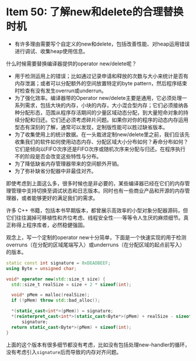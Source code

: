 # Item 50: 了解new和delete的合理替换时机

* 有许多理由需要写个自定义的new和delete，包括改善性能、对heap运用错误进行调试、收集heap使用信息。

什么时候需要替换编译器提供的operator new/delete呢？

* 用于检测运用上的错误；比如通过记录申请和释放的次数与大小来统计是否有内存泄漏；或者可以分配额外的空间放置特定的byte pattern，然后程序结束时检查有没有发生overrun或underrun。
* 为了强化效率。编译器带的Operator new/delete主要是通用，它必须处理一系列需求，包括大块的内存，小块的内存，大小混合型内存；它们必须接纳各种分配形态，范围从程序存活期间的少量区域动态分配，到大量短命对象的持续分配和归还。它们还必须考虑碎片问题。如果你对你的程序的动态内存运用型态有深刻的了解，通常可以发现，定制版性能可以胜过缺省版本。
* 为了收集使用上的统计数据。在一头栽进定制new/delete里之前，我们应该先收集我们的软件如何使用动态内存、分配区域大小分布如何？寿命分布如何？它们是倾向以FIFO次序还是FIFO次序或随机次序来分配与归还。在程序执行不的阶段是否会改变这些特性与分布。
* 为了降低缺省内存管理器带来的空间额外开销。
* 为了弥补缺省分配器中非最佳对齐。

即使考虑到上面这么多，很多时候也是非必要的，某些编译器已经在它们的内存管理管理中支持切换至调试状态和日志版本。同时也有一些商业产品和开源的内存管理器，或者能够更好的满足我们的需求。

许多 C++ 书籍，包括本书早期版本，都曾展示高效率的小型对象分配器源码，但它们往往漏掉可移植性和齐位考虑、线程安全性······等等令人生厌的麻烦细节。真正称得上程序库者，必然稳健强固。

观念上，写一个定制的operator new十分简单，下面是一个快速实现的用于检测overruns（在分配的区域尾端写入）或underruns（在分配区域的起点前写入）的版本。

```cpp
static const int signature = 0xDEADBEEF;
using Byte = unsigned char;

void* operator new(std::size_t size) {
  std::size_t realSize = size + 2 * sizeof(int);

  void* pMem = malloc(realSize);
  if (!pMem) throw std::bad_alloc();

  *(static_cast<int*>(pMem)) = signature;
  *(reinterpret_cast<int*>(static_cast<Byte*>(pMem) + realSize - sizeof(int))) =
      signature;
  return static_cast<Byte*>(pMem) + sizeof(int);
}
```

上面的这个版本有很多细节都没有考虑，比如没有包括处理new-handler的循环，没有考虑引入`signature`后而导致的内存对齐问题。